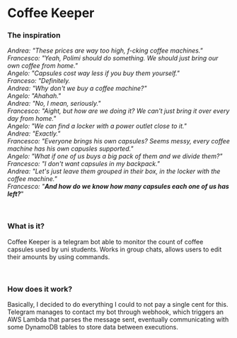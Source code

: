 # Coffee Keeper
### The inspiration
*Andrea: "These prices are way too high, f-cking coffee machines."  
Francesco: "Yeah, Polimi should do something. We should just bring our own coffee from home."  
Angelo: "Capsules cost way less if you buy them yourself."  
Franceso: "Definitely.  
Andrea: "Why don't we buy a coffee machine?"  
Angelo: "Ahahah."  
Andrea: "No, I mean, seriously."  
Francesco: "Aight, but how are we doing it? We can't just bring it over every day from home."  
Angelo: "We can find a locker with a power outlet close to it."  
Andrea: "Exactly."  
Francesco: "Everyone brings his own capsules? Seems messy, every coffee machine has his own capusles supported."  
Angelo: "What if one of us buys a big pack of them and we divide them?"  
Francesco: "I don't want capsules in my backpack."  
Andrea: "Let's just leave them grouped in their box, in the locker with the coffee machine."  
Francesco: "**And how do we know how many capsules each one of us has left?***"  

<br>

### What is it?
Coffee Keeper is a telegram bot able to monitor the count of coffee capsules used by uni students. Works in group chats, allows users to edit their amounts by using commands.  

<br>

### How does it work?
Basically, I decided to do everything I could to not pay a single cent for this. Telegram manages to contact my bot through webhook, which triggers an AWS Lambda that parses the message sent,
eventually communicating with some DynamoDB tables to store data between executions.

